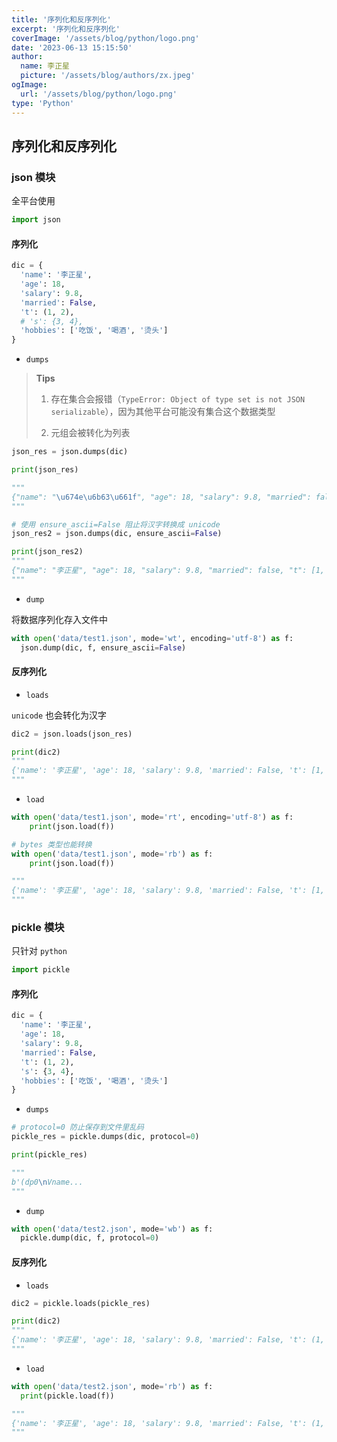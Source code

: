 ```yaml
---
title: '序列化和反序列化'
excerpt: '序列化和反序列化'
coverImage: '/assets/blog/python/logo.png'
date: '2023-06-13 15:15:50'
author:
  name: 李正星
  picture: '/assets/blog/authors/zx.jpeg'
ogImage:
  url: '/assets/blog/python/logo.png'
type: 'Python'
---
```


## 序列化和反序列化

### json 模块

全平台使用

```python
import json
```

#### 序列化

```python
dic = {
  'name': '李正星',
  'age': 18,
  'salary': 9.8,
  'married': False,
  't': (1, 2),
  # 's': {3, 4},
  'hobbies': ['吃饭', '喝酒', '烫头']
}
```

- `dumps`

> **Tips**
>
> 1. 存在集合会报错（`TypeError: Object of type set is not JSON serializable`），因为其他平台可能没有集合这个数据类型
>
> 2. 元组会被转化为列表

```python
json_res = json.dumps(dic)

print(json_res)

"""
{"name": "\u674e\u6b63\u661f", "age": 18, "salary": 9.8, "married": false, "t": [1, 2], "hobbies": ["\u5403\u996d", "\u559d\u9152", "\u70eb\u5934"]}
"""

# 使用 ensure_ascii=False 阻止将汉字转换成 unicode
json_res2 = json.dumps(dic, ensure_ascii=False)

print(json_res2)
"""
{"name": "李正星", "age": 18, "salary": 9.8, "married": false, "t": [1, 2], "hobbies": ["吃饭", "喝酒", "烫头"]}
"""
```

- `dump`

将数据序列化存入文件中

```python
with open('data/test1.json', mode='wt', encoding='utf-8') as f:
  json.dump(dic, f, ensure_ascii=False)
```

#### 反序列化

- `loads`

`unicode` 也会转化为汉字

```python
dic2 = json.loads(json_res)

print(dic2)
"""
{'name': '李正星', 'age': 18, 'salary': 9.8, 'married': False, 't': [1, 2], 'hobbies': ['吃饭', '喝酒', '烫头']}
"""
```

- `load`

```python
with open('data/test1.json', mode='rt', encoding='utf-8') as f:
    print(json.load(f))

# bytes 类型也能转换
with open('data/test1.json', mode='rb') as f:
    print(json.load(f))

"""
{'name': '李正星', 'age': 18, 'salary': 9.8, 'married': False, 't': [1, 2], 'hobbies': ['吃饭', '喝酒', '烫头']}
"""
```

### pickle 模块

只针对 `python`

```python
import pickle
```

#### 序列化

```python
dic = {
  'name': '李正星',
  'age': 18,
  'salary': 9.8,
  'married': False,
  't': (1, 2),
  's': {3, 4},
  'hobbies': ['吃饭', '喝酒', '烫头']
}
```

- `dumps`

```python
# protocol=0 防止保存到文件里乱码
pickle_res = pickle.dumps(dic, protocol=0)

print(pickle_res)

"""
b'(dp0\nVname...
"""
```

- `dump`

```python
with open('data/test2.json', mode='wb') as f:
  pickle.dump(dic, f, protocol=0)
```

#### 反序列化

- `loads`

```python
dic2 = pickle.loads(pickle_res)

print(dic2)
"""
{'name': '李正星', 'age': 18, 'salary': 9.8, 'married': False, 't': (1, 2), 's': {3, 4}, 'hobbies': ['吃饭', '喝酒', '烫头']}
"""
```

- `load`

```python
with open('data/test2.json', mode='rb') as f:
  print(pickle.load(f))

"""
{'name': '李正星', 'age': 18, 'salary': 9.8, 'married': False, 't': (1, 2), 's': {3, 4}, 'hobbies': ['吃饭', '喝酒', '烫头']}
"""
```